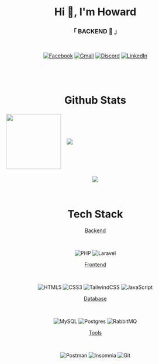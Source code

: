 <h1 align="center">Hi 👋, I'm Howard</h1>
<h3 align="center">「 BACKEND 🗿 」</h3>

<br>

<div align="center">
  
[![Facebook](https://img.shields.io/badge/Facebook-%231877F2.svg?style=for-the-badge&logo=Facebook&logoColor=white)](https://www.facebook.com/) 
[![Gmail](https://img.shields.io/badge/Gmail-D14836?style=for-the-badge&logo=gmail&logoColor=white)](https://gmail.com)
[![Discord](https://img.shields.io/badge/Discord-%235865F2.svg?style=for-the-badge&logo=discord&logoColor=white)](https://discord.com) 
[![LinkedIn](https://img.shields.io/badge/linkedin-%230077B5.svg?style=for-the-badge&logo=linkedin&logoColor=white)](https://www.linkedin.com/in/) 

</div>

#

<!--<div align="center">
<a href="https://github.com/ryo-ma/github-profile-trophy"><img src="https://github-profile-trophy.vercel.app/?username=hwrd2000" alt="hwrd2000"/></a>
</div>-->

<br>

<div align="center">
  
# Github Stats
<table align="center" border="0" cellpadding="0" cellspacing="0">
  <thead>
    <tr>
      <td>
        <img height = "150"
          src="https://github-readme-stats.vercel.app/api?username=hwrd2000&show_icons=true&locale=en&theme=tokyonight" style="max-width: 100%;
          alt="GitHub Stats"
        />
      </td>
      <td>
        <img 
          src = "https://github-readme-stats.vercel.app/api/top-langs/?username=hwrd2000&show_icons=true&locale=en&theme=tokyonight" style="max-width: 100%;
           alt="Top Language"
        />
      </td>
    </tr>
  </thead>
</table>

<div align="center">
  
![](http://github-profile-summary-cards.vercel.app/api/cards/profile-details?username=hwrd2000&theme=tokyonight)

</div>

<br>

# Tech Stack

<u>Backend</u>

<br>
  
![PHP](https://img.shields.io/badge/php-%23777BB4.svg?style=for-the-badge&logo=php&logoColor=white)
![Laravel](https://img.shields.io/badge/laravel-%23FF2D20.svg?style=for-the-badge&logo=laravel&logoColor=white) 


<u>Frontend</u>

<br>
  
![HTML5](https://img.shields.io/badge/html5-%23E34F26.svg?style=for-the-badge&logo=html5&logoColor=white) 
![CSS3](https://img.shields.io/badge/css3-%231572B6.svg?style=for-the-badge&logo=css3&logoColor=white) 
![TailwindCSS](https://img.shields.io/badge/tailwindcss-%2338B2AC.svg?style=for-the-badge&logo=tailwind-css&logoColor=white) 
![JavaScript](https://img.shields.io/badge/javascript-%23323330.svg?style=for-the-badge&logo=javascript&logoColor=%23F7DF1E)


<u>Database</u>

<br>
  
![MySQL](https://img.shields.io/badge/mysql-%2300f.svg?style=for-the-badge&logo=mysql&logoColor=white) 
![Postgres](https://img.shields.io/badge/postgres-%23316192.svg?style=for-the-badge&logo=postgresql&logoColor=white) 
![RabbitMQ](https://img.shields.io/badge/Rabbitmq-FF6600?style=for-the-badge&logo=rabbitmq&logoColor=white) 


<u>Tools</u>

<br>
  
![Postman](https://img.shields.io/badge/Postman-FF6C37?style=for-the-badge&logo=postman&logoColor=white) 
![Insomnia](https://img.shields.io/badge/Insomnia-black?style=for-the-badge&logo=insomnia&logoColor=5849BE) 
![Git](https://img.shields.io/badge/git-%23F05033.svg?style=for-the-badge&logo=git&logoColor=white) 

</div>

<!--
                                                                                                    
                                  -%%%%%%%%%%%##**++==---::....                                     
                                  *@@@@@@@@@@@@@@@@@@@@@@@@@@@@@@@@%%%%%%%##*+=--::...              
                                  #@@@@@@@@@@@@@@@@@@@@@@@@@@@@@@@%#*######******##*****+           
                                 .#@%**+++**##%%@@@@@@@@@@@@@@@@@@%#*#*******************:          
                                 .#@#*+.-*######%%%%#**+++++=+#@@%%#*#####***************+          
                                 .#@#*=:=***####%%%%%%%%%%%%%#%@@%##*####*****************:         
                                 .%@#*--+****######%%%%%%%%%%%@@@%##*#####***************+:         
                                 :%@##-=+****########%%%%%%%%%@@@%##*####****************+.         
                                 :%@#*-===+++**########%%%%%%@@@@%#**#####**************+*.         
                                 :@@#*-====++++**###########%%@@@%#*######**************+*          
                                 -@@#*--====+++++++*****#####%@@@%#*#######*************++          
                                 -@@#*--======++++++++++*****#@@%%#*#####***************++          
                                 -@%#*--========+++++++++++++#@@%%#*######**************++          
                                 =@%#*--=================+===#@@%%#*##*****************++=          
                                 =@%#*---====================#@@%#**#####*#************++=          
                                 =@%#*----===================%@@%#*########************++-          
                                 +@%%@#*+====================@@@%#*######*************+++-          
                                 +@@@@@@@@@%%*==============-@@@%#*###*#**************+++:          
                                 +@@@@@@@@@@@@@@@@@@@#+======@@@%#**##****************+++:          
                                 *@@@@@@@@@@@@@@@@@@@@@@@@@@@@@%%***#****************++++.          
                                 *@@@@@@@@@@@@@@@@@@@@@@@@@@@@@%%********************++++.          
                                 *@@@@@@@@@@@@@@@@@@@@@@@@@@@@@%%*******************+++++           
                                 *@@@@@@@@@@@@@##@@@@@@@@@@@@@@%#******************+++++=           
                                 #@%%@@@@@@@@@@@@@%#-:=*#%%@@@@%#*****************++++++=           
                                .#@@@@@@@@@@@@@@@@@@@@@%=::*@@@%#*****************++++++=           
                                 +##%%@@@@@@@@@@@@@@@@@@@@@@@@@%*****************++++++=-           
                    .*%#*#%##:     .:+####%%%@@@@@@@@@@@@@@@@@@%*****************+++=+==-           
                .:*@%##+**++%%#%%*-:.-++===**##%%%@@@@@@@@@@@@@%***************+++=+=+==:           
              -*%%%##%*#+*****+#**##%%%#*=======++*##%%%%@@@@@%#************++*++++++-.             
           -%@@#%#**+#+##+**=#*+#*+#+##+#%@@#+=========+####%%##*********+++++++++:.                
       .=%@@@@##*+*#+##*+#+##***+**+**+#*+#**#%%@#++======-==+*=--=****++*+**+=:                 .:.
     .*@@@@@@@%*##*###**+#***#+*#**#*+#***#=*+*#**%%%%#*+=====::++*****+***-:                   .:. 
      +%@@@@@@@@@@########**#+#*+**+#*+*#*+#*+##+**+####%@@@#====++*****:                      .::.  
       -*##%@@@@@@@@@%########*+#+*#*+*#+#*****=#*+*#****%@@@@@@#-=+=:                         :-.   
         .:=*#%%@@@@@@@@@@%#########+*+##*+**+###******%@@@@@@%#*:......                      ::    
              .*##%%@@@@@@@@@@%###*+####+*%%####****#@@@@@@@##**=--=-==++++.               .-=.     
                 .-+#%%@@@@@@@@@@@%###*+##*=+##***%@@@@@@%#**+-.:..   ..:-==:         .:--:.        
                     .-*#%%@@@@@@@@@@@%##**%%%%%@@@@@@@%#**+: .:=#**==-+---:.:----::::.             
                         :+##%%@@@@@@@@@@@@@@@@@@@@@@##**+-. :#@#####***+--=.                       
                            .-+#%%%@@@@@@@@@@@@@@@%#**+-. .+@@@@@@@@%%%@@@%-                        
                                .:*##%%@@@@@@@@@%#**+: .=%@@@@@@@@@@@@@@##*=                        
                                    .-*##%%@@@#**+=. .*@@@@@@@@@@@@@@%#*****.                       
                                        :=*##**+-.   =@@@@@@@@@@@@@%#****+-.                        
                                           .::.      +@@@@@@@@@@@#****+-.                           
                                                      :+#%@@@@@#***+=.                              
--!>
